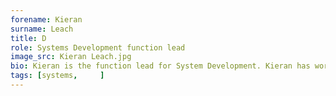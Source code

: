 ```yaml
---
forename: Kieran
surname: Leach
title: D
role: Systems Development function lead
image_src: Kieran Leach.jpg
bio: Kieran is the function lead for System Development. Kieran has worked with EPCC since 2013 and works primarily as a project manager supporting development of new services and capabilities.
tags: [systems,     ] 
---
```

